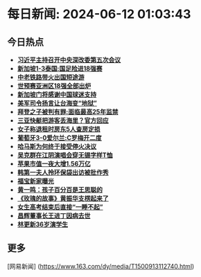 
# 每日新闻: 2024-06-12 01:03:43
## 今日热点

- **[习近平主持召开中央深改委第五次会议](https://www.163.com/search?keyword=%E4%B9%A0%E8%BF%91%E5%B9%B3%E4%B8%BB%E6%8C%81%E5%8F%AC%E5%BC%80%E4%B8%AD%E5%A4%AE%E6%B7%B1%E6%94%B9%E5%A7%94%E7%AC%AC%E4%BA%94%E6%AC%A1%E4%BC%9A%E8%AE%AE)**
- **[新加坡1-3泰国:国足险进18强赛](https://www.163.com/search?keyword=%E6%96%B0%E5%8A%A0%E5%9D%A11-3%E6%B3%B0%E5%9B%BD+%E5%9B%BD%E8%B6%B3%E9%99%A9%E8%BF%9B18%E5%BC%BA%E8%B5%9B)**
- **[中老铁路带火出国短途游](https://www.163.com/search?keyword=%E4%B8%AD%E8%80%81%E9%93%81%E8%B7%AF%E5%B8%A6%E7%81%AB%E5%87%BA%E5%9B%BD%E7%9F%AD%E9%80%94%E6%B8%B8)**
- **[世预赛亚洲区18强全部出炉](https://www.163.com/search?keyword=%E4%B8%96%E9%A2%84%E8%B5%9B%E4%BA%9A%E6%B4%B2%E5%8C%BA18%E5%BC%BA%E5%85%A8%E9%83%A8%E5%87%BA%E7%82%89)**
- **[新加坡门将感谢中国球迷支持](https://www.163.com/search?keyword=%E6%96%B0%E5%8A%A0%E5%9D%A1%E9%97%A8%E5%B0%86%E6%84%9F%E8%B0%A2%E4%B8%AD%E5%9B%BD%E7%90%83%E8%BF%B7%E6%94%AF%E6%8C%81)**
- **[美军司令扬言让台海变“地狱”](https://www.163.com/search?keyword=%E7%BE%8E%E5%86%9B%E5%8F%B8%E4%BB%A4%E6%89%AC%E8%A8%80%E8%AE%A9%E5%8F%B0%E6%B5%B7%E5%8F%98%E2%80%9C%E5%9C%B0%E7%8B%B1%E2%80%9D)**
- **[拜登之子被判有罪:面临最高25年监禁](https://www.163.com/search?keyword=%E6%8B%9C%E7%99%BB%E4%B9%8B%E5%AD%90%E8%A2%AB%E5%88%A4%E6%9C%89%E7%BD%AA+%E9%9D%A2%E4%B8%B4%E6%9C%80%E9%AB%9825%E5%B9%B4%E7%9B%91%E7%A6%81)**
- **[三亚快艇把游客丢海里？官方回应](https://www.163.com/search?keyword=%E4%B8%89%E4%BA%9A%E5%BF%AB%E8%89%87%E6%8A%8A%E6%B8%B8%E5%AE%A2%E4%B8%A2%E6%B5%B7%E9%87%8C%EF%BC%9F%E5%AE%98%E6%96%B9%E5%9B%9E%E5%BA%94)**
- **[女子称退租时房东5人查房定损](https://www.163.com/search?keyword=%E5%A5%B3%E5%AD%90%E7%A7%B0%E9%80%80%E7%A7%9F%E6%97%B6%E6%88%BF%E4%B8%9C5%E4%BA%BA%E6%9F%A5%E6%88%BF%E5%AE%9A%E6%8D%9F)**
- **[葡萄牙3-0爱尔兰:C罗梅开二度](https://www.163.com/search?keyword=%E8%91%A1%E8%90%84%E7%89%993-0%E7%88%B1%E5%B0%94%E5%85%B0+C%E7%BD%97%E6%A2%85%E5%BC%80%E4%BA%8C%E5%BA%A6)**
- **[哈马斯为何终于接受停火决议](https://www.163.com/search?keyword=%E5%93%88%E9%A9%AC%E6%96%AF%E4%B8%BA%E4%BD%95%E7%BB%88%E4%BA%8E%E6%8E%A5%E5%8F%97%E5%81%9C%E7%81%AB%E5%86%B3%E8%AE%AE)**
- **[吴克群在江阴演唱会穿无锡字样T恤](https://www.163.com/search?keyword=%E5%90%B4%E5%85%8B%E7%BE%A4%E5%9C%A8%E6%B1%9F%E9%98%B4%E6%BC%94%E5%94%B1%E4%BC%9A%E7%A9%BF%E6%97%A0%E9%94%A1%E5%AD%97%E6%A0%B7T%E6%81%A4)**
- **[苹果市值一夜大增1.56万亿](https://www.163.com/search?keyword=%E8%8B%B9%E6%9E%9C%E5%B8%82%E5%80%BC%E4%B8%80%E5%A4%9C%E5%A4%A7%E5%A2%9E1.56%E4%B8%87%E4%BA%BF)**
- **[韩第一夫人拎环保袋出访被批作秀](https://www.163.com/search?keyword=%E9%9F%A9%E7%AC%AC%E4%B8%80%E5%A4%AB%E4%BA%BA%E6%8B%8E%E7%8E%AF%E4%BF%9D%E8%A2%8B%E5%87%BA%E8%AE%BF%E8%A2%AB%E6%89%B9%E4%BD%9C%E7%A7%80)**
- **[福宝新家曝光](https://www.163.com/search?keyword=%E7%A6%8F%E5%AE%9D%E6%96%B0%E5%AE%B6%E6%9B%9D%E5%85%89)**
- **[黄一鸣：孩子百分百是王思聪的](https://www.163.com/search?keyword=%E9%BB%84%E4%B8%80%E9%B8%A3%EF%BC%9A%E5%AD%A9%E5%AD%90%E7%99%BE%E5%88%86%E7%99%BE%E6%98%AF%E7%8E%8B%E6%80%9D%E8%81%AA%E7%9A%84)**
- **[《玫瑰的故事》黄振华支楞起来了](https://www.163.com/search?keyword=%E3%80%8A%E7%8E%AB%E7%91%B0%E7%9A%84%E6%95%85%E4%BA%8B%E3%80%8B%E9%BB%84%E6%8C%AF%E5%8D%8E%E6%94%AF%E6%A5%9E%E8%B5%B7%E6%9D%A5%E4%BA%86)**
- **[女生高考结束后直接“一睡不起”](https://www.163.com/search?keyword=%E5%A5%B3%E7%94%9F%E9%AB%98%E8%80%83%E7%BB%93%E6%9D%9F%E5%90%8E%E7%9B%B4%E6%8E%A5%E2%80%9C%E4%B8%80%E7%9D%A1%E4%B8%8D%E8%B5%B7%E2%80%9D)**
- **[昌辉董事长王进丁因病去世](https://www.163.com/search?keyword=%E6%98%8C%E8%BE%89%E8%91%A3%E4%BA%8B%E9%95%BF%E7%8E%8B%E8%BF%9B%E4%B8%81%E5%9B%A0%E7%97%85%E5%8E%BB%E4%B8%96)**
- **[林更新36岁演学生](https://www.163.com/search?keyword=%E6%9E%97%E6%9B%B4%E6%96%B036%E5%B2%81%E6%BC%94%E5%AD%A6%E7%94%9F)**

## 更多
[网易新闻] (https://www.163.com/dy/media/T1500913112740.html)
